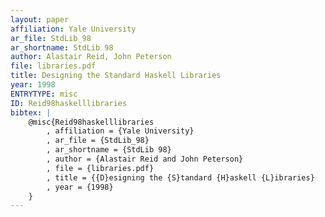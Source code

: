 ```yaml
---
layout: paper
affiliation: Yale University
ar_file: StdLib_98
ar_shortname: StdLib 98
author: Alastair Reid, John Peterson
file: libraries.pdf
title: Designing the Standard Haskell Libraries
year: 1998
ENTRYTYPE: misc
ID: Reid98haskelllibraries
bibtex: |
    @misc{Reid98haskelllibraries
        , affiliation = {Yale University}
        , ar_file = {StdLib_98}
        , ar_shortname = {StdLib 98}
        , author = {Alastair Reid and John Peterson}
        , file = {libraries.pdf}
        , title = {{D}esigning the {S}tandard {H}askell {L}ibraries}
        , year = {1998}
    }
---
```

